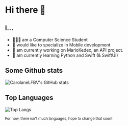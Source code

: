 # Hi there 👋

## I...
- 👩🏼‍🎓 am a Computer Science Student
- 📱 would like to specialize in Mobile development
- 🔭 am currently working on MarioKedex, an API project.
- 🌱 am currently learning Python and Swift (& SwiftUI) 


## Some Github stats
![CarolaneLFBV's GitHub stats](https://github-readme-stats.vercel.app/api?username=carolanelfbv&show_icons=true&theme=tokyonight)

## Top Languages
![Top Langs](https://github-readme-stats.vercel.app/api/top-langs/?username=carolanelfbv&langs_count=8&layout=compact)

<sub> For now, there isn't much languages, hope to change that soon! </sub>

